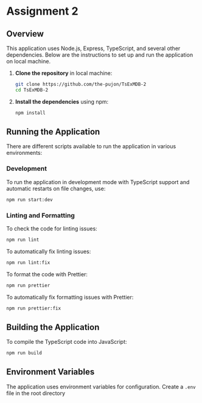 # Assignment 2

## Overview

This application uses Node.js, Express, TypeScript, and several other dependencies. Below are the instructions to set up and run the application on local machine.

1. **Clone the repository** in local machine:

   ```sh
   git clone https://github.com/the-pujon/TsExMDB-2
   cd TsExMDB-2
   ```

2. **Install the dependencies** using npm:
   ```sh
   npm install
   ```

## Running the Application

There are different scripts available to run the application in various environments:

### Development

To run the application in development mode with TypeScript support and automatic restarts on file changes, use:

```sh
npm run start:dev
```

### Linting and Formatting

To check the code for linting issues:

```sh
npm run lint
```

To automatically fix linting issues:

```sh
npm run lint:fix
```

To format the code with Prettier:

```sh
npm run prettier
```

To automatically fix formatting issues with Prettier:

```sh
npm run prettier:fix
```

## Building the Application

To compile the TypeScript code into JavaScript:

```sh
npm run build
```

## Environment Variables

The application uses environment variables for configuration. Create a `.env` file in the root directory
